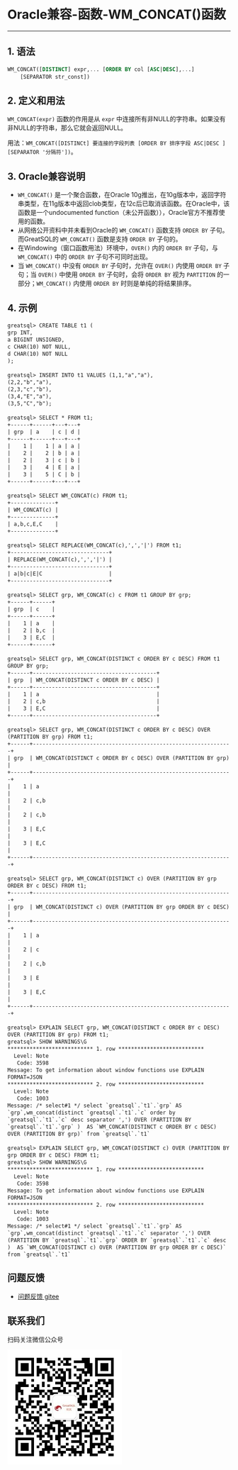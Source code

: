 # Oracle兼容-函数-WM_CONCAT()函数
---


## 1. 语法

```sql
WM_CONCAT([DISTINCT] expr,... [ORDER BY col [ASC|DESC],...]
    [SEPARATOR str_const])
```

## 2. 定义和用法
`WM_CONCAT(expr)` 函数的作用是从 `expr` 中连接所有非NULL的字符串。如果没有非NULL的字符串，那么它就会返回NULL。

用法：`WM_CONCAT([DISTINCt] 要连接的字段列表 [ORDER BY 排序字段 ASC|DESC ] [SEPARATOR '分隔符'])`。

## 3. Oracle兼容说明

- `WM_CONCAT()` 是一个聚合函数，在Oracle 10g推出，在10g版本中，返回字符串类型，在11g版本中返回clob类型，在12c后已取消该函数。在Oracle中，该函数是一个undocumented function（未公开函数）），Oracle官方不推荐使用的函数。
- 从网络公开资料中并未看到Oracle的 `WM_CONCAT()` 函数支持 `ORDER BY` 子句。而GreatSQL的 `WM_CONCAT()` 函数是支持 `ORDER BY` 子句的。
- 在Windowing（窗口函数用法）环境中，`OVER()` 内的 `ORDER BY` 子句，与 `WM_CONCAT()` 中的 `ORDER BY` 子句不可同时出现。
- 当 `WM_CONCAT()` 中没有 `ORDER BY` 子句时，允许在 `OVER()` 内使用 `ORDER BY` 子句；当 `OVER()` 中使用 `ORDER BY` 子句时，会将 `ORDER BY` 视为 `PARTITION` 的一部分；`WM_CONCAT()` 内使用 `ORDER BY` 时则是单纯的将结果排序。

## 4. 示例

```
greatsql> CREATE TABLE t1 (
grp INT,
a BIGINT UNSIGNED,
c CHAR(10) NOT NULL,
d CHAR(10) NOT NULL
);

greatsql> INSERT INTO t1 VALUES (1,1,"a","a"),
(2,2,"b","a"),
(2,3,"c","b"),
(3,4,"E","a"),
(3,5,"C","b");

greatsql> SELECT * FROM t1;
+------+------+---+---+
| grp  | a    | c | d |
+------+------+---+---+
|    1 |    1 | a | a |
|    2 |    2 | b | a |
|    2 |    3 | c | b |
|    3 |    4 | E | a |
|    3 |    5 | C | b |
+------+------+---+---+

greatsql> SELECT WM_CONCAT(c) FROM t1;
+--------------+
| WM_CONCAT(c) |
+--------------+
| a,b,c,E,C    |
+--------------+

greatsql> SELECT REPLACE(WM_CONCAT(c),',','|') FROM t1;
+-------------------------------+
| REPLACE(WM_CONCAT(c),',','|') |
+-------------------------------+
| a|b|c|E|C                     |
+-------------------------------+

greatsql> SELECT grp, WM_CONCAT(c) c FROM t1 GROUP BY grp;
+------+------+
| grp  | c    |
+------+------+
|    1 | a    |
|    2 | b,c  |
|    3 | E,C  |
+------+------+

greatsql> SELECT grp, WM_CONCAT(DISTINCT c ORDER BY c DESC) FROM t1 GROUP BY grp;
+------+---------------------------------------+
| grp  | WM_CONCAT(DISTINCT c ORDER BY c DESC) |
+------+---------------------------------------+
|    1 | a                                     |
|    2 | c,b                                   |
|    3 | E,C                                   |
+------+---------------------------------------+

greatsql> SELECT grp, WM_CONCAT(DISTINCT c ORDER BY c DESC) OVER (PARTITION BY grp) FROM t1;
+------+---------------------------------------------------------------+
| grp  | WM_CONCAT(DISTINCT c ORDER BY c DESC) OVER (PARTITION BY grp) |
+------+---------------------------------------------------------------+
|    1 | a                                                             |
|    2 | c,b                                                           |
|    2 | c,b                                                           |
|    3 | E,C                                                           |
|    3 | E,C                                                           |
+------+---------------------------------------------------------------+

greatsql> SELECT grp, WM_CONCAT(DISTINCT c) OVER (PARTITION BY grp ORDER BY c DESC) FROM t1;
+------+---------------------------------------------------------------+
| grp  | WM_CONCAT(DISTINCT c) OVER (PARTITION BY grp ORDER BY c DESC) |
+------+---------------------------------------------------------------+
|    1 | a                                                             |
|    2 | c                                                             |
|    2 | c,b                                                           |
|    3 | E                                                             |
|    3 | E,C                                                           |
+------+---------------------------------------------------------------+

greatsql> EXPLAIN SELECT grp, WM_CONCAT(DISTINCT c ORDER BY c DESC) OVER (PARTITION BY grp) FROM t1;
greatsql> SHOW WARNINGS\G
*************************** 1. row ***************************
  Level: Note
   Code: 3598
Message: To get information about window functions use EXPLAIN FORMAT=JSON
*************************** 2. row ***************************
  Level: Note
   Code: 1003
Message: /* select#1 */ select `greatsql`.`t1`.`grp` AS `grp`,wm_concat(distinct `greatsql`.`t1`.`c` order by `greatsql`.`t1`.`c` desc separator ',') OVER (PARTITION BY `greatsql`.`t1`.`grp` )  AS `WM_CONCAT(DISTINCT c ORDER BY c DESC) OVER (PARTITION BY grp)` from `greatsql`.`t1`

greatsql> EXPLAIN SELECT grp, WM_CONCAT(DISTINCT c) OVER (PARTITION BY grp ORDER BY c DESC) FROM t1;
greatsql> SHOW WARNINGS\G
*************************** 1. row ***************************
  Level: Note
   Code: 3598
Message: To get information about window functions use EXPLAIN FORMAT=JSON
*************************** 2. row ***************************
  Level: Note
   Code: 1003
Message: /* select#1 */ select `greatsql`.`t1`.`grp` AS `grp`,wm_concat(distinct `greatsql`.`t1`.`c` separator ',') OVER (PARTITION BY `greatsql`.`t1`.`grp` ORDER BY `greatsql`.`t1`.`c` desc )  AS `WM_CONCAT(DISTINCT c) OVER (PARTITION BY grp ORDER BY c DESC)` from `greatsql`.`t1`
```




**问题反馈**
---
- [问题反馈 gitee](https://gitee.com/GreatSQL/GreatSQL-Manual/issues)


**联系我们**
---

扫码关注微信公众号

![greatsql-wx](/greatsql-wx.jpg)
